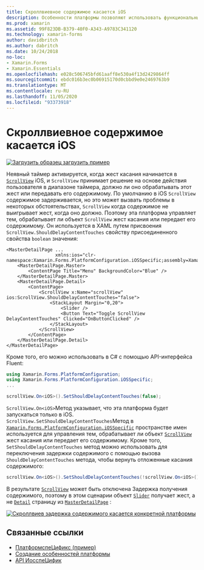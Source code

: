 ```yaml
---
title: Скроллвиевное содержимое касается iOS
description: Особенности платформы позволяют использовать функциональные возможности, доступные только на определенной платформе, без реализации пользовательских модулей подготовки отчетов или эффектов. В этой статье объясняется, как использовать конкретную платформу iOS, которая определяет, обрабатывает ли Скроллвиев жест касания или передает его в его содержимое.
ms.prod: xamarin
ms.assetid: 99F823DB-B379-40F0-A343-A9783C341120
ms.technology: xamarin-forms
author: davidbritch
ms.author: dabritch
ms.date: 10/24/2018
no-loc:
- Xamarin.Forms
- Xamarin.Essentials
ms.openlocfilehash: e028c506745bfd61aaff8e530a4f13d2429864ff
ms.sourcegitcommit: ebdc016b3ec0b06915170d0cbbd9e0e2469763b9
ms.translationtype: MT
ms.contentlocale: ru-RU
ms.lasthandoff: 11/05/2020
ms.locfileid: "93373918"
---
```

# <a name="scrollview-content-touches-on-ios"></a>Скроллвиевное содержимое касается iOS

[![Загрузить образец](~/media/shared/download.png) загрузить пример](/samples/xamarin/xamarin-forms-samples/userinterface-platformspecifics)

Неявный таймер активируется, когда жест касания начинается в [`ScrollView`](xref:Xamarin.Forms.ScrollView) iOS, и `ScrollView` принимает решение на основе действия пользователя в диапазоне таймера, должно ли оно обрабатывать этот жест или передавать его содержимому. По умолчанию в iOS `ScrollView` содержимое задерживается, но это может вызвать проблемы в некоторых обстоятельствах, `ScrollView` когда содержимое не выигрывает жест, когда оно должно. Поэтому эта платформа управляет тем, обрабатывает ли объект `ScrollView` жест касания или передает его содержимому. Он используется в XAML путем присвоения `ScrollView.ShouldDelayContentTouches` свойству присоединенного свойства `boolean` значения:

```xaml
<MasterDetailPage ...
                  xmlns:ios="clr-namespace:Xamarin.Forms.PlatformConfiguration.iOSSpecific;assembly=Xamarin.Forms.Core">
    <MasterDetailPage.Master>
        <ContentPage Title="Menu" BackgroundColor="Blue" />
    </MasterDetailPage.Master>
    <MasterDetailPage.Detail>
        <ContentPage>
            <ScrollView x:Name="scrollView" ios:ScrollView.ShouldDelayContentTouches="false">
                <StackLayout Margin="0,20">
                    <Slider />
                    <Button Text="Toggle ScrollView DelayContentTouches" Clicked="OnButtonClicked" />
                </StackLayout>
            </ScrollView>
        </ContentPage>
    </MasterDetailPage.Detail>
</MasterDetailPage>
```

Кроме того, его можно использовать в C# с помощью API-интерфейса Fluent:

```csharp
using Xamarin.Forms.PlatformConfiguration;
using Xamarin.Forms.PlatformConfiguration.iOSSpecific;
...

scrollView.On<iOS>().SetShouldDelayContentTouches(false);
```

`ScrollView.On<iOS>`Метод указывает, что эта платформа будет запускаться только в iOS. `ScrollView.SetShouldDelayContentTouches`Метод в [`Xamarin.Forms.PlatformConfiguration.iOSSpecific`](xref:Xamarin.Forms.PlatformConfiguration.iOSSpecific) пространстве имен используется для управления тем, обрабатывает ли объект [`ScrollView`](xref:Xamarin.Forms.ScrollView) жест касания или передает его содержимому. Кроме того, `SetShouldDelayContentTouches` метод можно использовать для переключения задержки содержимого с помощью вызова `ShouldDelayContentTouches` метода, чтобы вернуть отложенные касания содержимого:

```csharp
scrollView.On<iOS>().SetShouldDelayContentTouches(!scrollView.On<iOS>().ShouldDelayContentTouches());
```

В результате [`ScrollView`](xref:Xamarin.Forms.ScrollView) может быть отключена Задержка получения содержимого, поэтому в этом сценарии объект [`Slider`](xref:Xamarin.Forms.Slider) получает жест, а не [`Detail`](xref:Xamarin.Forms.MasterDetailPage.Detail) страницу из [`MasterDetailPage`](xref:Xamarin.Forms.MasterDetailPage) :

[![Скроллвиев задержка содержимого касается конкретной платформы](scrollview-content-touches-images/scrollview-delay-content-touches.png)](scrollview-content-touches-images/scrollview-delay-content-touches-large.png#lightbox "Скроллвиев с задержкой содержимого Platform-Specific")

## <a name="related-links"></a>Связанные ссылки

- [ПлатформспеЦификс (пример)](/samples/xamarin/xamarin-forms-samples/userinterface-platformspecifics)
- [Создание особенностей платформы](~/xamarin-forms/platform/platform-specifics/index.md#creating-platform-specifics)
- [API ИосспеЦифик](xref:Xamarin.Forms.PlatformConfiguration.iOSSpecific)